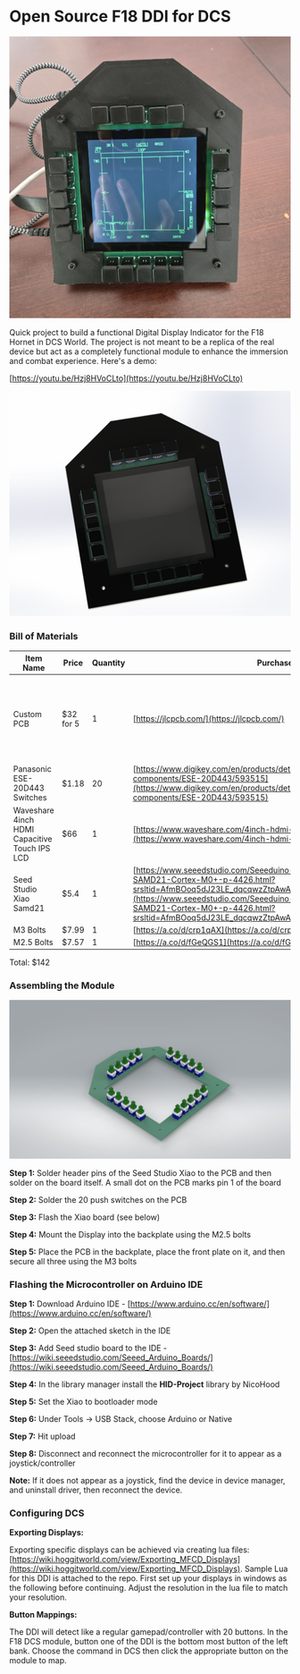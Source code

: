 # Open Source F18 DDI for DCS

![assembled_photo.jpg](Images/assembled_photo.jpg)

Quick project to build a functional Digital Display Indicator for the F18 Hornet in DCS World. The project is not meant to be a replica of the real device but act as a completely functional module to enhance the immersion and combat experience. Here's a demo:

[https://youtu.be/Hzj8HVoCLto](https://youtu.be/Hzj8HVoCLto)

![Assembled DDI.png](Images/Assembled%20DDI.png)

### Bill of Materials

| Item Name | Price | Quantity | Purchase Link | Notes |
| --- | --- | --- | --- | --- |
| Custom PCB | $32 for 5 | 1 | [https://jlcpcb.com/](https://jlcpcb.com/) | Gerber files available in the repository, can order from any online PCB manufacturer. I like JLCPCB |
| Panasonic ESE-20D443 Switches | $1.18 | 20 | [https://www.digikey.com/en/products/detail/panasonic-electronic-components/ESE-20D443/593515](https://www.digikey.com/en/products/detail/panasonic-electronic-components/ESE-20D443/593515) | Available on Digikey or Mouser |
| Waveshare 4inch HDMI Capacitive Touch IPS LCD | $66 | 1 | [https://www.waveshare.com/4inch-hdmi-lcd-c.htm](https://www.waveshare.com/4inch-hdmi-lcd-c.htm) | Quicker shipping on Amazon but more expensive |
| Seed Studio Xiao Samd21 | $5.4 | 1 | [https://www.seeedstudio.com/Seeeduino-XIAO-Arduino-Microcontroller-SAMD21-Cortex-M0+-p-4426.html?srsltid=AfmBOoq5dJ23LE_dqcqwzZtpAwAl_5tHTdahaePdUQaOJm6XNmBkNnsp](https://www.seeedstudio.com/Seeeduino-XIAO-Arduino-Microcontroller-SAMD21-Cortex-M0+-p-4426.html?srsltid=AfmBOoq5dJ23LE_dqcqwzZtpAwAl_5tHTdahaePdUQaOJm6XNmBkNnsp) |  |
| M3 Bolts | $7.99 | 1 | [https://a.co/d/crp1qAX](https://a.co/d/crp1qAX) |  |
| M2.5 Bolts | $7.57 | 1 | [https://a.co/d/fGeQGS1](https://a.co/d/fGeQGS1) |  |

Total: $142

### Assembling the Module

![PCB.png](Images/PCB.png)

**Step 1:** Solder header pins of the Seed Studio Xiao to the PCB and then solder on the board itself. A small dot on the PCB marks pin 1 of the board

**Step 2:** Solder the 20 push switches on the PCB

**Step 3:** Flash the Xiao board (see below)

**Step 4:** Mount the Display into the backplate using the M2.5 bolts

**Step 5:** Place the PCB in the backplate, place the front plate on it, and then secure all three using the M3 bolts

### Flashing the Microcontroller on Arduino IDE

**Step 1:** Download Arduino IDE - [https://www.arduino.cc/en/software/](https://www.arduino.cc/en/software/)

**Step 2:** Open the attached sketch in the IDE

**Step 3:** Add Seed studio board to the IDE - [https://wiki.seeedstudio.com/Seeed_Arduino_Boards/](https://wiki.seeedstudio.com/Seeed_Arduino_Boards/)

**Step 4:** In the library manager install the **HID-Project** library by NicoHood

**Step 5:** Set the Xiao to bootloader mode

**Step 6:** Under Tools → USB Stack, choose Arduino or Native

**Step 7:** Hit upload

**Step 8:** Disconnect and reconnect the microcontroller for it to appear as a joystick/controller

**Note:** If it does not appear as a joystick, find the device in device manager, and uninstall driver, then reconnect the device.

### Configuring DCS

**Exporting Displays:**

Exporting specific displays can be achieved via creating lua files: [https://wiki.hoggitworld.com/view/Exporting_MFCD_Displays](https://wiki.hoggitworld.com/view/Exporting_MFCD_Displays). Sample Lua for this DDI is attached to the repo. First set up your displays in windows as the following before continuing. Adjust the resolution in the lua file to match your resolution.

**Button Mappings:**

The DDI will detect like a regular gamepad/controller with 20 buttons. In the F18 DCS module, button one of the DDI is the bottom most button of the left bank. Choose the command in DCS then click the appropriate button on the module to map.